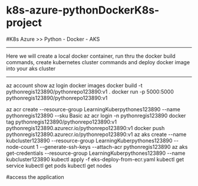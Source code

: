 # k8s-azure-pythonDockerK8s-project
#K8s Azure >> Python - Docker - AKS

*******************************************************  
Here we will create a local docker container, run thru the docker build commands, create kubernetes cluster commands and deploy docker image into your aks cluster
******************************************************* 
az account show
az login
docker images
docker build -t pythonregis123890/pythonrepo123890:v1 .
docker run -p 5000:5000 pythonregis123890/pythonrepo123890:v1
 
az acr create --resource-group LearningKuberpythones123890 --name pythonregis123890 --sku Basic
az acr login -n pythonregis123890
docker tag pythonregis123890/pythonrepo123890:v1 pythonregis123890.azurecr.io/pythonrepo123890:v1
docker push pythonregis123890.azurecr.io/pythonrepo123890:v1
az aks create --name kubcluster123890 --resource-group LearningKuberpythones123890 --node-count 1 --generate-ssh-keys --attach-acr pythonregis123890
az aks get-credentials --resource-group LearningKuberpythones123890 --name kubcluster123890
kubectl apply -f eks-deploy-from-ecr.yaml
kubectl get service
kubectl get pods
kubectl get nodes

#access the application 

